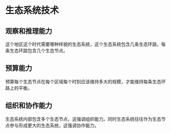 # 生态系统技术

## 观察和推理能力

这个地区这个时代需要哪种样貌的生态系统，这个生态系统包含几条生态环路，每条生态环路包含几个生态节点。

## 预算能力

预算每个生态节点在每个区域每个时刻应该维持多大的规模，才能维持每条生态环路上的平衡。

## 组织和协作能力

生态系统内部包含多个生态节点，这强调组织能力。同时生态系统往往作为生态节点参与形成更大的生态系统，这强调协作能力。

